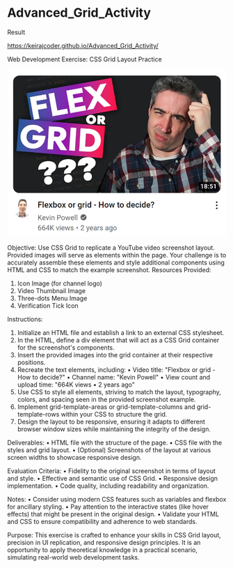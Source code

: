 # Advanced_Grid_Activity

Result

https://keirajcoder.github.io/Advanced_Grid_Activity/

Web Development Exercise: CSS Grid Layout Practice

![Replicate Image](https://github.com/KeiraJCoder/Advanced_Grid_Activity/blob/main/Replicate-Image.png?raw=true)


Objective:
Use CSS Grid to replicate a YouTube video screenshot layout. Provided images will serve as elements within the page. Your challenge is to accurately assemble these elements and style additional components using HTML and CSS to match the example screenshot.
Resources Provided:
1.	Icon Image (for channel logo)
2.	Video Thumbnail Image
3.	Three-dots Menu Image
4.	Verification Tick Icon
   
Instructions:
1.	Initialize an HTML file and establish a link to an external CSS stylesheet.
2.	In the HTML, define a div element that will act as a CSS Grid container for the screenshot's components.
3.	Insert the provided images into the grid container at their respective positions.
4.	Recreate the text elements, including:
•	Video title: "Flexbox or grid - How to decide?"
•	Channel name: "Kevin Powell"
•	View count and upload time: "664K views • 2 years ago"
5.	Use CSS to style all elements, striving to match the layout, typography, colors, and spacing seen in the provided screenshot example.
6.	Implement grid-template-areas or grid-template-columns and grid-template-rows within your CSS to structure the grid.
7.	Design the layout to be responsive, ensuring it adapts to different browser window sizes while maintaining the integrity of the design.
   
Deliverables:
•	HTML file with the structure of the page.
•	CSS file with the styles and grid layout.
•	(Optional) Screenshots of the layout at various screen widths to showcase responsive design.

Evaluation Criteria:
•	Fidelity to the original screenshot in terms of layout and style.
•	Effective and semantic use of CSS Grid.
•	Responsive design implementation.
•	Code quality, including readability and organization.

Notes:
•	Consider using modern CSS features such as variables and flexbox for ancillary styling.
•	Pay attention to the interactive states (like hover effects) that might be present in the original design.
•	Validate your HTML and CSS to ensure compatibility and adherence to web standards.

Purpose: This exercise is crafted to enhance your skills in CSS Grid layout, precision in UI replication, and responsive design principles. It is an opportunity to apply theoretical knowledge in a practical scenario, simulating real-world web development tasks.

